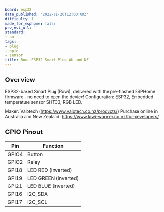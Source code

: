 ```yaml
---
board: esp32
date_published: '2022-01-20T12:00:00Z'
difficulty: 1
made_for_esphome: false
project_url: ''
standard:
- au
tags:
- plug
- gpio
- sensor
title: Rowi ESP32 Smart Plug AU and NZ
---
```


## Overview

ESP32-based Smart Plug (Rowi), delivered with the pre-flashed ESPHome firmware - no need to open the device!
Configuration: ESP32, Embedded temperature sensor SHTC3, RGB LED.

Maker: Vaiotech (https://www.vaiotech.co.nz/products/)
Purchase online in Australia and New Zealand: https://www.kiwi-warmer.co.nz/for-developers/

## GPIO Pinout

| Pin   | Function             |
| ----- | -------------------- |
| GPIO4 | Button               |
| GPIO2 | Relay                |
| GPI18 | LED RED (inverted)   |
| GPI19 | LED GREEN (inverted) |
| GPI21 | LED BLUE (inverted)  |
| GPI16 | I2C_SDA              |
| GPI17 | I2C_SCL              |